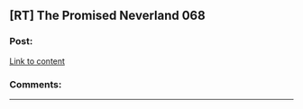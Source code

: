 ## [RT] The Promised Neverland 068

### Post:

[Link to content](https://readms.net/r/neverland/068/4776/1)

### Comments:

---


